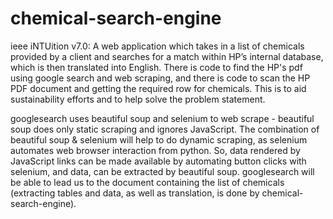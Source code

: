 # chemical-search-engine


ieee iNTUition v7.0: A web application which takes in a list of chemicals provided by a client and searches for a match within HP’s internal database, which is then translated into English. There is code to find the HP's pdf using google search and web scraping, and there is code to scan the HP PDF document and getting the required row for chemicals.
This is to aid sustainability efforts and to help solve the problem statement.

googlesearch uses beautiful soup and selenium to web scrape - beautiful soup does only static scraping and ignores JavaScript. The combination of beautiful soup & selenium will help to do dynamic scraping, as selenium automates web browser interaction from python. So, data rendered by JavaScript links can be made available by automating button clicks with selenium, and data, can be extracted by beautiful soup.
googlesearch will be able to lead us to the document containing the list of chemicals (extracting tables and data, as well as translation, is done by chemical-search-engine).
